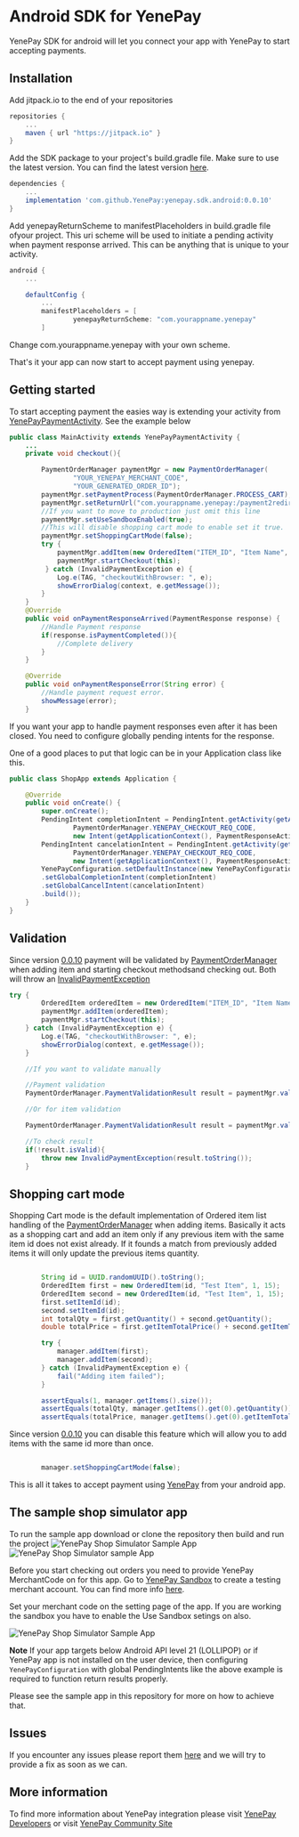 # Android SDK for YenePay
YenePay SDK for android will let you connect your app with YenePay to start accepting payments. 

## Installation
Add jitpack.io to the end of your repositories
```gradle
repositories {
    ...
    maven { url "https://jitpack.io" }
}
```
Add the SDK package to your project's build.gradle file. Make sure to use the latest version. You can find the latest version [here](https://https://github.com/YenePay/yenepay.sdk.android/releases).
```gradle
dependencies {
    ...
    implementation 'com.github.YenePay:yenepay.sdk.android:0.0.10'
}
```
Add yenepayReturnScheme to manifestPlaceholders in build.gradle file ofyour project. This uri scheme will be used to initiate a pending activity when payment response arrived. This  can be anything that is unique to your activity.

```gradle
android {
    ...

    defaultConfig {
        ...
        manifestPlaceholders = [
                yenepayReturnScheme: "com.yourappname.yenepay"
        ]

```
Change com.yourappname.yenepay with your own scheme. 


That's it your app can now start to accept payment using yenepay.

## Getting started

To start accepting payment the easies way is extending your activity from [YenePayPaymentActivity](https://https://github.com/YenePay/yenepay.sdk.android/blob/master/yeneSDK/src/main/java/com/yenepaySDK/YenePayPaymentActivity.java). See the example below

```Java
public class MainActivity extends YenePayPaymentActivity {
    ...
    private void checkout(){

        PaymentOrderManager paymentMgr = new PaymentOrderManager(
                "YOUR_YENEPAY_MERCHANT_CODE",
                "YOUR_GENERATED_ORDER_ID");
        paymentMgr.setPaymentProcess(PaymentOrderManager.PROCESS_CART);
        paymentMgr.setReturnUrl("com.yourappname.yenepay:/payment2redirect");
        //If you want to move to production just omit this line
        paymentMgr.setUseSandboxEnabled(true);     
        //This will disable shopping cart mode to enable set it true.
        paymentMgr.setShoppingCartMode(false);
        try {
            paymentMgr.addItem(new OrderedItem("ITEM_ID", "Item Name", 2, 12.70));
            paymentMgr.startCheckout(this);
         } catch (InvalidPaymentException e) {
            Log.e(TAG, "checkoutWithBrowser: ", e);
            showErrorDialog(context, e.getMessage());
        }
    }
    @Override
    public void onPaymentResponseArrived(PaymentResponse response) {
        //Handle Payment response
        if(response.isPaymentCompleted()){
            //Complete delivery
        }
    }

    @Override
    public void onPaymentResponseError(String error) {
        //Handle payment request error.
        showMessage(error);
    }

```

If you want your app to handle payment responses even after it has been closed. You need to configure globally pending intents for the response.

One of a good places to put that logic can be in your Application class like this.

```Java
public class ShopApp extends Application {

    @Override
    public void onCreate() {
        super.onCreate();
        PendingIntent completionIntent = PendingIntent.getActivity(getApplicationContext(),
                PaymentOrderManager.YENEPAY_CHECKOUT_REQ_CODE,
                new Intent(getApplicationContext(), PaymentResponseActivity.class), 0);
        PendingIntent cancelationIntent = PendingIntent.getActivity(getApplicationContext(),
                PaymentOrderManager.YENEPAY_CHECKOUT_REQ_CODE,
                new Intent(getApplicationContext(), PaymentResponseActivity.class), 0);
        YenePayConfiguration.setDefaultInstance(new YenePayConfiguration.Builder(getApplicationContext())
        .setGlobalCompletionIntent(completionIntent)
        .setGlobalCancelIntent(cancelationIntent)
        .build());
    }
}

```

## Validation
Since version [0.0.10](https://github.com/YenePay/yenepay.sdk.android/releases/tag/0.0.10) payment will be validated by [PaymentOrderManager](https://github.com/YenePay/yenepay.sdk.android/blob/master/yeneSDK/src/main/java/com/yenepaySDK/PaymentOrderManager.java) when adding item and starting checkout methodsand checking out. Both will throw an [InvalidPaymentException](https://github.com/YenePay/yenepay.sdk.android/blob/master/yeneSDK/src/main/java/com/yenepaySDK/errors/InvalidPaymentException.java)

```Java
try {
        OrderedItem orderedItem = new OrderedItem("ITEM_ID", "Item Name", 2, 12.70);
        paymentMgr.addItem(orderedItem);
        paymentMgr.startCheckout(this);
    } catch (InvalidPaymentException e) {
        Log.e(TAG, "checkoutWithBrowser: ", e);
        showErrorDialog(context, e.getMessage());
    }

    //If you want to validate manually

    //Payment validation
    PaymentOrderManager.PaymentValidationResult result = paymentMgr.validate();

    //Or for item validation 

    PaymentOrderManager.PaymentValidationResult result = paymentMgr.validateOrderedItem(orderedItem);

    //To check result
    if(!result.isValid){
        throw new InvalidPaymentException(result.toString());
    }
````
## Shopping cart mode

Shopping Cart mode is the default implementation of Ordered item list handling of the [PaymentOrderManager](https://github.com/YenePay/yenepay.sdk.android/blob/master/yeneSDK/src/main/java/com/yenepaySDK/PaymentOrderManager.java) when adding items. Basically it acts as a shopping cart and add an item only if any previous item with the same item id does not exist already. If it founds a match from previously added items it will only update the previous items quantity.

```Java

        String id = UUID.randomUUID().toString();
        OrderedItem first = new OrderedItem(id, "Test Item", 1, 15);
        OrderedItem second = new OrderedItem(id, "Test Item", 1, 15);
        first.setItemId(id);
        second.setItemId(id);
        int totalQty = first.getQuantity() + second.getQuantity();
        double totalPrice = first.getItemTotalPrice() + second.getItemTotalPrice();

        try {
            manager.addItem(first);
            manager.addItem(second);
        } catch (InvalidPaymentException e) {
            fail("Adding item failed");
        }

        assertEquals(1, manager.getItems().size());
        assertEquals(totalQty, manager.getItems().get(0).getQuantity());
        assertEquals(totalPrice, manager.getItems().get(0).getItemTotalPrice(), 0);

```

Since version [0.0.10](https://github.com/YenePay/yenepay.sdk.android/releases/tag/0.0.10) you can disable this feature which will allow you to add items with the same id more than once.
```Java

        manager.setShoppingCartMode(false);

```

This is all it takes to accept payment using [YenePay](https://www.yenepay.com) from your android app. 

## The sample shop simulator app
To run the sample app download or clone the repository then build and run the project
![YenePay Shop Simulator Sample App](https://github.com/YenePay/yenepay.sdk.android/blob/master/screenshots/device-2019-07-04-031141.png) ![YenePay Shop Simulator sample App](https://github.com/YenePay/yenepay.sdk.android/blob/master/screenshots/device-2019-07-04-031105.png)

Before you start checking out orders you need to provide YenePay MerchantCode on for this app. Go to [YenePay Sandbox](https://sandbox.yenepay.com) to create a testing merchant account. You can find more info [here](https://commuity.yenepay.com).

Set your merchant code on the setting page of the app. If you are working the sandbox you have to enable the Use Sandbox setings on also.

![YenePay Shop Simulator Sample App](https://https://github.com/YenePay/yenepay.sdk.android/blob/master/screenshots/device-2019-07-04-031258.png)


**Note**
If your app targets below Android API level 21 (LOLLIPOP) or if YenePay app is not installed on the user device, then configuring `YenePayConfiguration` with global PendingIntents like the above example is required to function return results properly.

Please see the sample app in this repository for more on how to achieve that.

## Issues
If you encounter any issues please report them [here](https://github.com/YenePay/yenepay.sdk.android/issues) and we will try to provide a fix as soon as we can.

## More information

To find more information about YenePay integration please visit [YenePay Developers](https://yenepay.com/developers) or visit [YenePay Community Site](https://community.yenepay.com)